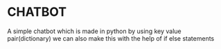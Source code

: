 # CHATBOT
A simple chatbot which is made in python by using key value pair(dictionary) we can also make this with the help of if else statements
